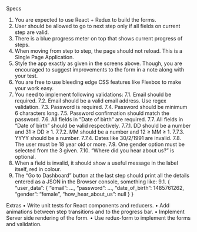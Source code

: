 Specs
1. You are expected to use React + Redux to build the forms.
2. User should be allowed to go to next step only if all fields on current step are valid.
3. There is a blue progress meter on top that shows current progress of steps.
4. When moving from step to step, the page should not reload. This is a Single Page Application.
5. Style the app exactly as given in the screens above. Though, you are encouraged to suggest
improvements to the form in a note along with your test.
6. You are free to use bleeding edge CSS features like Flexbox to make your work easy.
7. You need to implement following validations:
7.1. Email should be required.
7.2. Email should be a valid email address. Use regex validation.
7.3. Password is required.
7.4. Password should be minimum 6 characters long.
7.5. Password confirmation should match the password.
7.6. All fields in “Date of birth” are required.
7.7. All fields in “Date of birth” should be valid respectively.
7.7.1. DD should be a number and 31 ≥ DD ≥ 1.
7.7.2. MM should be a number and 12 ≥ MM ≥ 1.
7.7.3. YYYY should be a number.
7.7.4. Dates like 30/2/1991 are invalid.
7.8. The user must be 18 year old or more.
7.9. One gender option must be selected from the 3 given.
7.10. “Where did you hear about us?” is optional.
8. When a field is invalid, it should show a useful message in the label itself, red in colour.
9. The “Go to Dashboard” button at the last step should print all the details entered as a JSON in
the Browser console, something like:
9.1. { “user_data”: { “email”: …, “password”: …, “date_of_birth”: 1485761262,
“gender”: “female”, “how_hear_about_us”: null } }

Extras
• Write unit tests for React components and reducers.
• Add animations between step transitions and to the progress bar.
• Implement Server side rendering of the form.
• Use redux-form to implement the forms and validation.
